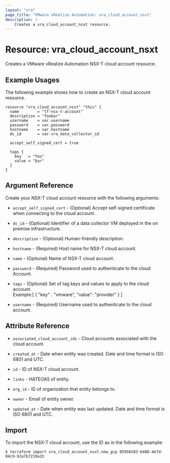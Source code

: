 ```yaml
---
layout: "vra"
page_title: "VMware vRealize Automation: vra_cloud_account_nsxt"
description: |-
    Creates a vra_cloud_account_nsxt resource.
---
```


# Resource: vra\_cloud\_account\_nsxt

Creates a VMware vRealize Automation NSX-T cloud account resource.

## Example Usages

The following example shows how to create an NSX-T cloud account resource.

```hcl
resource "vra_cloud_account_nsxt" "this" {
  name        = "tf-nsx-t-account"
  description = "foobar"
  username    = var.username
  password    = var.password
  hostname    = var.hostname
  dc_id       = var.vra_data_collector_id

  accept_self_signed_cert = true

  tags {
    key   = "foo"
    value = "bar"
  }
}
```

## Argument Reference

Create your NSX-T cloud account resource with the following arguments:

* `accept_self_signed_cert` - (Optional) Accept self-signed certificate when connecting to the cloud account.

* `dc_id` - (Optional) Identifier of a data collector VM deployed in the on premise infrastructure.

* `description` - (Optional) Human-friendly description.

* `hostname` - (Required) Host name for NSX-T cloud account.

* `name` - (Optional) Name of NSX-T cloud account.

* `password` - (Required) Password used to authenticate to the cloud Account.

* `tags` - (Optional) Set of tag keys and values to apply to the cloud account.  
Example:[ { "key" : "vmware", "value": "provider" } ]

* `username` - (Required) Username used to authenticate to the cloud account.

## Attribute Reference

* `associated_cloud_account_ids` - Cloud accounts associated with the cloud account.

* `created_at` - Date when entity was created. Date and time format is ISO 6801 and UTC.

* `id` - ID of NSX-T cloud account.

* `links` - HATEOAS of entity.

* `org_id` - ID of organization that entity belongs to.

* `owner` - Email of entity owner.

* `updated_at` - Date when entity was last updated. Date and time format is ISO 6801 and UTC.


## Import

To import the NSX-T cloud account, use the ID as in the following example:

`$ terraform import vra_cloud_account_nsxt.new_gcp 05956583-6488-4e7d-84c9-92a7b7219a15`
